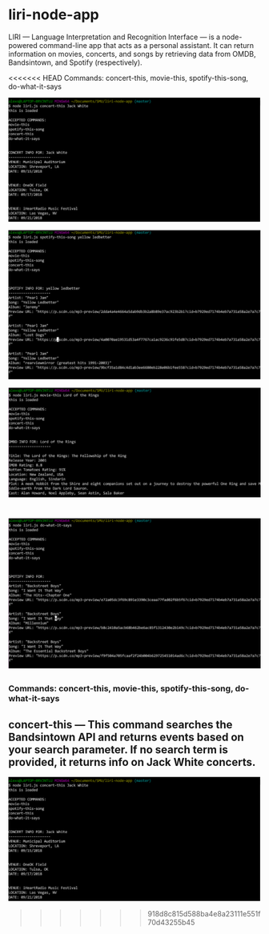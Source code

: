 # liri-node-app

LIRI — Language Interpretation and Recognition Interface — is a node-powered command-line app that acts as a personal assistant. It can return information on movies, concerts, and songs by retrieving data from OMDB, Bandsintown, and Spotify (respectively).


<<<<<<< HEAD
Commands: concert-this, movie-this, spotify-this-song, do-what-it-says

![concert](images/concertthis.png)

![spotify](images/spotifythis.png)

![concert](images/moviethis.png)

![concert](images/dowhat.png)
=======
### Commands: concert-this, movie-this, spotify-this-song, do-what-it-says

## concert-this — This command searches the Bandsintown API and returns events based on your search parameter. If no search term is provided, it returns info on Jack White concerts.

![concert this](images/concertthis.png)
>>>>>>> 918d8c815d588ba4e8a23111e551f70d43255b45
